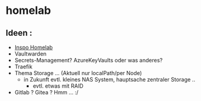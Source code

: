 # homelab

## Ideen :

- [Inspo Homelab](https://github.com/mischavandenburg/homelab)
- Vaultwarden
- Secrets-Management? AzureKeyVaults oder was anderes?
- Traefik
- Thema Storage ... (Aktuell nur localPath/per Node)
  - in Zukunft evtl. kleines NAS System, hauptsache zentraler Storage ..
    - evtl. etwas mit RAID
- Gitlab ? Gitea ? Hmm ... :/  
